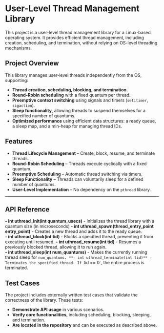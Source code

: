 # **User-Level Thread Management Library**
This project is a user-level thread management library for a Linux-based operating system. It provides efficient thread management, including creation, scheduling, and termination, without relying on OS-level threading mechanisms.

## **Project Overview**  
This library manages user-level threads independently from the OS, supporting:
- **Thread creation, scheduling, blocking, and termination.**
- **Round-Robin scheduling** with a fixed quantum per thread.
- **Preemptive context switching** using signals and timers (`setitimer`, `sigaction`).
- **Sleep functionality**, allowing threads to suspend themselves for a specified number of quantums.
- **Optimized performance** using efficient data structures: a ready queue, a sleep map, and a min-heap for managing thread IDs.

## **Features**
- **Thread Lifecycle Management** – Create, block, resume, and terminate threads.  
- **Round-Robin Scheduling** – Threads execute cyclically with a fixed quantum.  
- **Preemptive Scheduling** – Automatic thread switching via timers.  
- **Sleep Functionality** – Threads can voluntarily sleep for a defined number of quantums.  
- **User-Level Implementation** – No dependency on the `pthread` library.  
---

## **API Reference**
**- int uthread_init(int quantum_usecs)** - Initializes the thread library with a quantum size (in microseconds) 
**- int uthread_spawn(thread_entry_point entry_point)** - Creates a new thread and adds it to the ready queue.  
**- int uthread_block(int tid)** - Blocks a specified thread, preventing it from executing until resumed. 
**- int uthread_resume(int tid)** - Resumes a previously blocked thread, allowing it to run again.  
**- int uthread_sleep(int num_quantums)** - Makes the currently running thread sleep for `num_quantums.
**- int uthread_terminate(int tid)** - Terminates the specified thread. If `tid == 0`, the entire process is terminated.  

## **Test Cases**  
The project includes externally written test cases that validate the correctness of the library. These tests:
- **Demonstrate API usage** in various scenarios.
- **Verify core functionalities**, including scheduling, blocking, sleeping, and termination.
- **Are located in the repository** and can be executed as described above.
